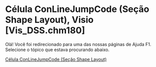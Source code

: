 
# Célula ConLineJumpCode (Seção Shape Layout), Visio [Vis_DSS.chm180]

Olá! Você foi redirecionado para uma das nossas páginas de Ajuda F1. Selecione o tópico que estava procurando abaixo.

[Célula ConLineJumpCode (Seção Shape Layout)](http://msdn.microsoft.com/library/af85588e-8e83-5168-7a8c-d7e8b4af5c27%28Office.15%29.aspx)
